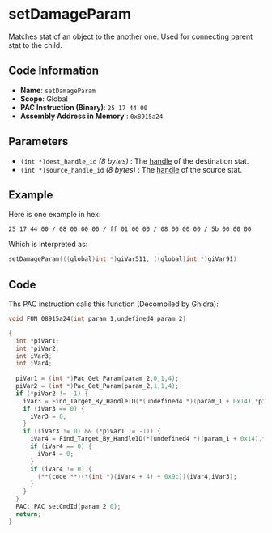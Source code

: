 # setDamageParam

Matches stat of an object to the another one. Used for connecting parent stat to the child.

## Code Information

- **Name**: `setDamageParam`
- **Scope**: Global
- **PAC Instruction (Binary)**: `25 17 44 00`
- **Assembly Address in Memory** : `0x8915a24`

## Parameters

- `(int *)dest_handle_id` *(8 bytes)* : The [handle](./guide/category.md#getting-handle) of the destination stat.
- `(int *)source_handle_id` *(8 bytes)* : The [handle](./guide/category.md#getting-handle) of the source stat.

## Example

Here is one example in hex:

```25 17 44 00 / 08 00 00 00 / ff 01 00 00 / 08 00 00 00 / 5b 00 00 00```

Which is interpreted as:

```c
setDamageParam(((global)int *)giVar511, ((global)int *)giVar91)
```

## Code

Ths PAC instruction calls this function (Decompiled by Ghidra):

```c
void FUN_08915a24(int param_1,undefined4 param_2)

{
  int *piVar1;
  int *piVar2;
  int iVar3;
  int iVar4;
  
  piVar1 = (int *)Pac_Get_Param(param_2,0,1,4);
  piVar2 = (int *)Pac_Get_Param(param_2,1,1,4);
  if (*piVar2 != -1) {
    iVar3 = Find_Target_By_HandleID(*(undefined4 *)(param_1 + 0x14),*piVar2,1);
    if (iVar3 == 0) {
      iVar3 = 0;
    }
    if ((iVar3 != 0) && (*piVar1 != -1)) {
      iVar4 = Find_Target_By_HandleID(*(undefined4 *)(param_1 + 0x14),*piVar1,1);
      if (iVar4 == 0) {
        iVar4 = 0;
      }
      if (iVar4 != 0) {
        (**(code **)(*(int *)(iVar4 + 4) + 0x9c))(iVar4,iVar3);
      }
    }
  }
  PAC::PAC_setCmdId(param_2,0);
  return;
}
```

